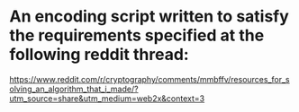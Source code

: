 # An encoding script written to satisfy the requirements specified at the following reddit thread:
https://www.reddit.com/r/cryptography/comments/mmbffv/resources_for_solving_an_algorithm_that_i_made/?utm_source=share&utm_medium=web2x&context=3
